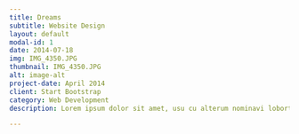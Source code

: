```yaml
---
title: Dreams
subtitle: Website Design
layout: default
modal-id: 1
date: 2014-07-18
img: IMG_4350.JPG
thumbnail: IMG_4350.JPG
alt: image-alt
project-date: April 2014
client: Start Bootstrap
category: Web Development
description: Lorem ipsum dolor sit amet, usu cu alterum nominavi lobortis. At duo novum diceret. Tantas apeirian vix et, usu sanctus postulant inciderint ut, populo diceret necessitatibus in vim. Cu eum dicam feugiat noluisse.

---
```

